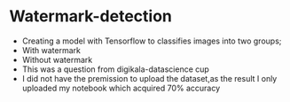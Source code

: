 # Watermark-detection
- Creating a model with Tensorflow to classifies images into two groups;
- With watermark
- Without watermark
- This was a question from digikala-datascience cup
- I did not have the premission to upload the dataset,as the result I only uploaded my notebook which acquired 70% accuracy

